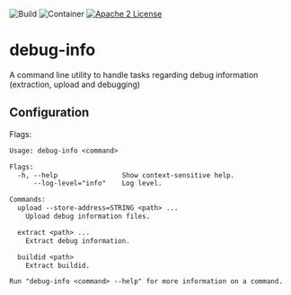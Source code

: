 ![Build](https://github.com/parca-dev/debug-info/actions/workflows/build.yml/badge.svg)
![Container](https://github.com/parca-dev/debug-info/actions/workflows/container.yml/badge.svg)
[![Apache 2 License](https://img.shields.io/badge/license-Apache%202-blue.svg)](LICENSE)

# debug-info
A command line utility to handle tasks regarding debug information (extraction, upload and debugging)

## Configuration

Flags:

[embedmd]:# (dist/help.txt)
```txt
Usage: debug-info <command>

Flags:
  -h, --help                Show context-sensitive help.
      --log-level="info"    Log level.

Commands:
  upload --store-address=STRING <path> ...
    Upload debug information files.

  extract <path> ...
    Extract debug information.

  buildid <path>
    Extract buildid.

Run "debug-info <command> --help" for more information on a command.
```
